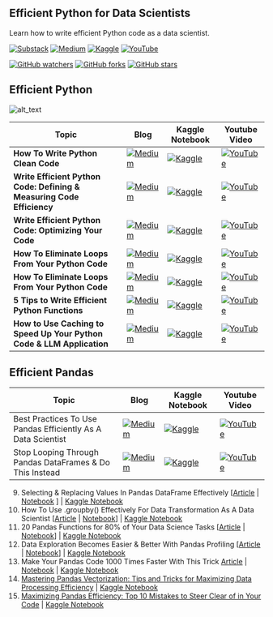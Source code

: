 ## Efficient Python for Data Scientists ##

Learn how to write efficient Python code as a data scientist.

[![Substack](https://img.shields.io/badge/Substack-%23006f5c.svg?style=for-the-badge&logo=substack&logoColor=FF6719)](https://youssefh.substack.com/)
[![Medium](https://img.shields.io/badge/Medium-12100E?style=for-the-badge&logo=medium&logoColor=white)](https://medium.com/@yousefhosni)
[![Kaggle](https://img.shields.io/badge/Kaggle-035a7d?style=for-the-badge&logo=kaggle&logoColor=white)](https://www.kaggle.com/youssef19)
[![YouTube](https://img.shields.io/badge/YouTube-%23FF0000.svg?style=for-the-badge&logo=YouTube&logoColor=white)](https://www.youtube.com/channel/UCeEcSgRzYFuVt-2Yk1ULdhQ)

[![GitHub watchers](https://img.shields.io/github/watchers/youssefHosni/Efficient-Python-for-Data-Scientists.svg?style=social&label=Watch)](https://GitHub.com/youssefHosni/Awesome-ML-GitHub-Repos/watchers/)
[![GitHub forks](https://img.shields.io/github/forks/youssefHosni/Efficient-Python-for-Data-Scientists.svg?style=social&label=Fork)](https://GitHub.com/youssefHosni/Efficient-Python-for-Data-Scientists/network/)
[![GitHub stars](https://img.shields.io/github/stars/youssefHosni/Efficient-Python-for-Data-Scientists.svg?style=social&label=Star)](https://GitHub.com/youssefHosni/Efficient-Python-for-Data-Scientists/stargazers/)


## Efficient Python ##
![alt_text](https://github.com/youssefHosni/Efficient-Python-for-Data-Scientists/blob/main/1_XNhMJunrlY_Xfei8D8sPeg.png)

|Topic |Blog|Kaggle Notebook| Youtube Video |
|-----|--------|----------|----------|
|**How To Write Python Clean Code** |[![Medium](https://img.shields.io/badge/Medium-12100E?style=for-the-badge&logo=medium&logoColor=white)](https://levelup.gitconnected.com/learn-how-to-write-python-clean-code-using-these-3-principles-ed046978e39a?sk=84b51a685bc2981d85ac5f7346eeb4bf) | [![Kaggle](https://img.shields.io/badge/Kaggle-035a7d?style=for-the-badge&logo=kaggle&logoColor=white)]()| [![YouTube](https://img.shields.io/badge/YouTube-%23FF0000.svg?style=for-the-badge&logo=YouTube&logoColor=white)]() |
|**Write Efficient Python Code: Defining & Measuring Code Efficiency** |[![Medium](https://img.shields.io/badge/Medium-12100E?style=for-the-badge&logo=medium&logoColor=white)](https://medium.com/geekculture/write-efficient-python-code-defining-measuring-code-efficiency-e33a5bd9f7ca?sk=39ca91a495d591e785427aa870081c68) | [![Kaggle](https://img.shields.io/badge/Kaggle-035a7d?style=for-the-badge&logo=kaggle&logoColor=white)](https://www.kaggle.com/code/youssef19/measuring-python-code-efficiency)| [![YouTube](https://img.shields.io/badge/YouTube-%23FF0000.svg?style=for-the-badge&logo=YouTube&logoColor=white)]() |
|**Write Efficient Python Code: Optimizing Your Code** |[![Medium](https://img.shields.io/badge/Medium-12100E?style=for-the-badge&logo=medium&logoColor=white)](https://levelup.gitconnected.com/write-efficient-python-code-for-data-scientists-optimizing-your-code-2dbb717f610e?sk=33c661faf85862b61e52343b90d35045) | [![Kaggle](https://img.shields.io/badge/Kaggle-035a7d?style=for-the-badge&logo=kaggle&logoColor=white)](https://www.kaggle.com/code/youssef19/python-code-optimization-for-data-scientists)| [![YouTube](https://img.shields.io/badge/YouTube-%23FF0000.svg?style=for-the-badge&logo=YouTube&logoColor=white)]() |
|**How To Eliminate Loops From Your Python Code** |[![Medium](https://img.shields.io/badge/Medium-12100E?style=for-the-badge&logo=medium&logoColor=white)](https://levelup.gitconnected.com/how-to-eliminate-loops-from-your-python-code-6dfb7c3578fa?sk=c7fc6bb617dd2e07dd20410ad7ff96e9) | [![Kaggle](https://img.shields.io/badge/Kaggle-035a7d?style=for-the-badge&logo=kaggle&logoColor=white)](https://www.kaggle.com/code/youssef19/how-to-eliminate-loops-from-your-python-code)| [![YouTube](https://img.shields.io/badge/YouTube-%23FF0000.svg?style=for-the-badge&logo=YouTube&logoColor=white)]() |
|**How To Eliminate Loops From Your Python Code** |[![Medium](https://img.shields.io/badge/Medium-12100E?style=for-the-badge&logo=medium&logoColor=white)](https://levelup.gitconnected.com/how-to-eliminate-loops-from-your-python-code-6dfb7c3578fa?sk=c7fc6bb617dd2e07dd20410ad7ff96e9) | [![Kaggle](https://img.shields.io/badge/Kaggle-035a7d?style=for-the-badge&logo=kaggle&logoColor=white)](https://www.kaggle.com/code/youssef19/how-to-eliminate-loops-from-your-python-code)| [![YouTube](https://img.shields.io/badge/YouTube-%23FF0000.svg?style=for-the-badge&logo=YouTube&logoColor=white)]() |
| **5 Tips to Write Efficient Python Functions** |[![Medium](https://img.shields.io/badge/Medium-12100E?style=for-the-badge&logo=medium&logoColor=white)](https://medium.com/gitconnected/5-tips-to-write-efficient-python-functions-d9befdfa7778?sk=3f621008e6e44bf8fcf9e90da19edef1) | [![Kaggle](https://img.shields.io/badge/Kaggle-035a7d?style=for-the-badge&logo=kaggle&logoColor=white)](https://www.kaggle.com/code/youssef19/5-tips-to-write-efficient-python-functions)| [![YouTube](https://img.shields.io/badge/YouTube-%23FF0000.svg?style=for-the-badge&logo=YouTube&logoColor=white)]() |
| **How to Use Caching to Speed Up Your Python Code & LLM Application** |[![Medium](https://img.shields.io/badge/Medium-12100E?style=for-the-badge&logo=medium&logoColor=white)](https://medium.com/gitconnected/how-to-use-caching-to-speed-up-your-python-code-llm-application-f385a5a10a0f) | [![Kaggle](https://img.shields.io/badge/Kaggle-035a7d?style=for-the-badge&logo=kaggle&logoColor=white)](https://www.kaggle.com/code/youssef19/python-caching-to-speed-up-your-code-llm-app)| [![YouTube](https://img.shields.io/badge/YouTube-%23FF0000.svg?style=for-the-badge&logo=YouTube&logoColor=white)]() |




## Efficient Pandas ##  
|Topic |Blog|Kaggle Notebook| Youtube Video |
|-----|--------|----------|----------|
|Best Practices To Use Pandas Efficiently As A Data Scientist |[![Medium](https://img.shields.io/badge/Medium-12100E?style=for-the-badge&logo=medium&logoColor=white)](https://levelup.gitconnected.com/best-practices-to-use-pandas-efficiently-as-a-data-scientist-9198b3e7bb6d?sk=88e07bfb5fba1b3a208a1e7e01a5981c) | [![Kaggle](https://img.shields.io/badge/Kaggle-035a7d?style=for-the-badge&logo=kaggle&logoColor=white)]()| [![YouTube](https://img.shields.io/badge/YouTube-%23FF0000.svg?style=for-the-badge&logo=YouTube&logoColor=white)]() |
|Stop Looping Through Pandas DataFrames & Do This Instead |[![Medium](https://img.shields.io/badge/Medium-12100E?style=for-the-badge&logo=medium&logoColor=white)]([https://levelup.gitconnected.com/best-practices-to-use-pandas-efficiently-as-a-data-scientist-9198b3e7bb6d?sk=88e07bfb5fba1b3a208a1e7e01a5981c](https://levelup.gitconnected.com/stop-looping-through-pandas-dataframes-do-this-instead-ddcb6009cbc1?sk=a81ea280c77aeb28afdbdacbef380c43)) | [![Kaggle](https://img.shields.io/badge/Kaggle-035a7d?style=for-the-badge&logo=kaggle&logoColor=white)](https://www.kaggle.com/code/youssef19/stop-looping-through-pandas-dataframes)| [![YouTube](https://img.shields.io/badge/YouTube-%23FF0000.svg?style=for-the-badge&logo=YouTube&logoColor=white)]() |



9. Selecting & Replacing Values In Pandas DataFrame  Effectively [[Article](https://levelup.gitconnected.com/selecting-replacing-values-in-pandas-dataframe-effectively-69c5cee9f526?sk=1abbd5bff836d0ddb445fd5c8bf6ea74) | [Notebook](https://github.com/youssefHosni/Efficient-Python-for-Data-Scientists/blob/main/Selecting_%26_Replacing_Values_In_Pandas_DataFrame_Effectively.ipynb)  ] | [Kaggle Notebook]()
10. How To Use .groupby() Effectively For Data Transformation As A Data Scientist [[Article](https://levelup.gitconnected.com/how-to-use-groupby-effectively-as-a-data-scientist-9e1d931e1619?sk=569f074940cf15c63837bd2dae0b714b) | [Notebook]()] | [Kaggle Notebook](https://www.kaggle.com/code/youssef19/how-to-use-groupby-effectively-as-a-data-scient)
11. 20 Pandas Functions for 80% of Your Data Science Tasks [[Article](https://levelup.gitconnected.com/20-pandas-functions-for-80-of-your-data-science-tasks-b610c8bfe63c?sk=3f73cdb37d52db86caaa0e7d52852c64) | [Notebook](https://github.com/youssefHosni/Efficient-Python-for-Data-Scientists/blob/main/20_Pandas_Functions_for_80_of_your_Data_Science%C2%A0Tasks.ipynb)] | [Kaggle Notebook](https://www.kaggle.com/code/youssef19/20-pandas-functions-for-80-data-science-tasks)
12. Data Exploration Becomes Easier & Better With Pandas Profiling [[Article](https://levelup.gitconnected.com/data-exploration-becomes-easier-better-with-pandas-profiling-2d527a612bef?sk=e052c35b0a34de49b18a28526513f754) | [Notebook](https://github.com/youssefHosni/Efficient-Python-for-Data-Scientists/blob/main/Data%20Exploration%20Becomes%20Easier%20%26%20Better%20With%20Pandas%20Profiling.md)] | [Kaggle Notebook]()
13. Make Your Pandas Code 1000 Times Faster With This Trick [Article](https://levelup.gitconnected.com/make-your-pandas-code-1000-times-faster-with-this-trick-5b3a1438598a?sk=8d2d6cd70914e6e509ae6f6ab0791212) | [Notebook](https://github.com/youssefHosni/Efficient-Python-for-Data-Scientists/blob/main/Make_Your_Pandas_Code_1000_Times_Faster_With_This%C2%A0Trick.ipynb) | [Kaggle Notebook](https://www.kaggle.com/code/youssef19/make-your-pandas-code-1000-times-faster)
14. [Mastering Pandas Vectorization: Tips and Tricks for Maximizing Data Processing Efficiency]() | [Kaggle Notebook]()
15. [Maximizing Pandas Efficiency: Top 10 Mistakes to Steer Clear of in Your Code](https://levelup.gitconnected.com/maximizing-pandas-efficiency-top-10-mistakes-to-steer-clear-of-in-your-code-8623aff053cd?sk=3c2d020271318a0a3b8bfe945ed49b4c) | [Kaggle Notebook](https://www.kaggle.com/code/youssef19/top-10-pandas-mistakes-to-avoid)

